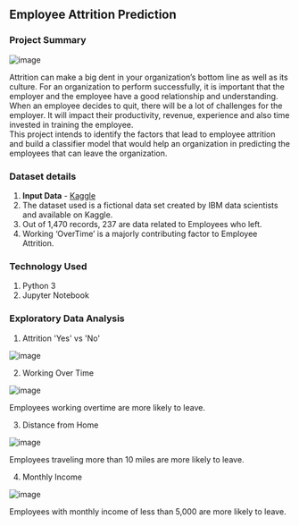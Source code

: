 ## Employee Attrition Prediction

### Project Summary

![image](https://user-images.githubusercontent.com/54513557/123791640-50b25500-d8a5-11eb-890f-6ce8b632cfaf.png)

Attrition can make a big dent in your organization’s bottom line as well as its culture. For an organization to perform successfully, it is important that the employer and the employee have a good relationship and understanding. When an employee decides to quit, there will be a lot of challenges for the employer. It will impact their productivity, revenue, experience and also time invested in training the employee.  
This project intends to identify the factors that lead to employee attrition and build a classifier model that would help an organization in predicting the employees that can leave the organization.  

### Dataset details

1. **Input Data** - [Kaggle](https://www.kaggle.com/pavansubhasht/ibm-hr-analytics-attrition-dataset)
2. The dataset used is a fictional data set created by IBM data scientists and available on Kaggle.
3. Out of 1,470 records, 237 are data related to Employees who left.
4. Working ‘OverTime’ is a majorly contributing factor to Employee Attrition.

### Technology Used

1. Python 3
2. Jupyter Notebook

### Exploratory Data Analysis

1. Attrition 'Yes' vs 'No'

![image](https://user-images.githubusercontent.com/54513557/123792139-e8b03e80-d8a5-11eb-9a1d-22b66e608656.png)

2. Working Over Time

![image](https://user-images.githubusercontent.com/54513557/123792448-3b89f600-d8a6-11eb-98b5-9af846e1cc25.png)

Employees working overtime are more likely to leave.

3. Distance from Home

![image](https://user-images.githubusercontent.com/54513557/123792201-fc5ba500-d8a5-11eb-871b-d751d3e43ccf.png)

Employees traveling more than 10 miles are more likely to leave.

4. Monthly Income

![image](https://user-images.githubusercontent.com/54513557/123792326-1c8b6400-d8a6-11eb-983d-524535fb1a1d.png)

Employees with monthly income of less than 5,000 are more likely to leave.

